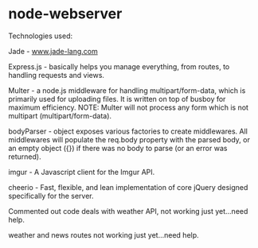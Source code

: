 # node-webserver

Technologies used:

Jade - www.jade-lang.com

Express.js -  basically helps you manage everything, from routes, to handling requests and views.

Multer - a node.js middleware for handling multipart/form-data, which is primarily used for uploading files. It is written on top of busboy for maximum efficiency.
NOTE: Multer will not process any form which is not multipart (multipart/form-data).

bodyParser -  object exposes various factories to create middlewares. All middlewares will populate the req.body property with the parsed body, or an empty object ({}) if there was no body to parse (or an error was returned).

imgur - A Javascript client for the Imgur API.

cheerio - Fast, flexible, and lean implementation of core jQuery designed specifically for the server.


Commented out code deals with weather API, not working just yet...need
help.

weather and news routes not working just yet...need help.
